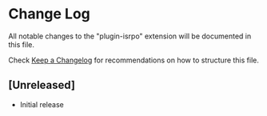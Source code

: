 # Change Log

All notable changes to the "plugin-isrpo" extension will be documented in this file.

Check [Keep a Changelog](http://keepachangelog.com/) for recommendations on how to structure this file.

## [Unreleased]

- Initial release